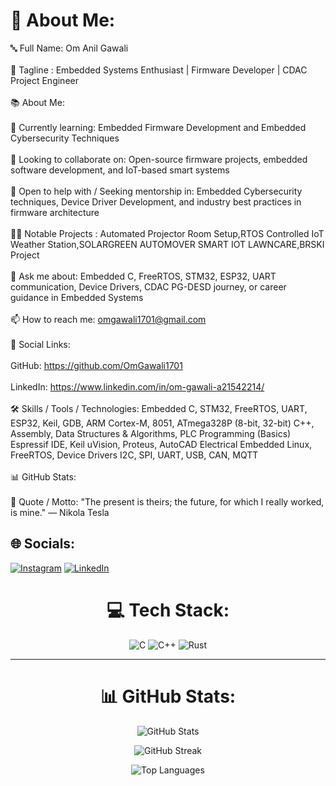 # 💫 About Me:
🔤 Full Name: Om Anil Gawali<br><br>🔖 Tagline : Embedded Systems Enthusiast | Firmware Developer | CDAC Project Engineer<br><br>📚 About Me:<br><br>🌱 Currently learning: Embedded Firmware Development and Embedded Cybersecurity Techniques<br><br>👯 Looking to collaborate on: Open-source firmware projects, embedded software development, and IoT-based smart systems<br><br>🤝 Open to help with / Seeking mentorship in: Embedded Cybersecurity techniques, Device Driver Development, and industry best practices in firmware architecture<br><br>👨‍💻 Notable Projects : Automated Projector Room Setup,RTOS Controlled IoT Weather Station,SOLARGREEN AUTOMOVER SMART IOT LAWNCARE,BRSKI Project<br><br>💬 Ask me about: Embedded C, FreeRTOS, STM32, ESP32, UART communication, Device Drivers, CDAC PG-DESD journey, or career guidance in Embedded Systems<br><br>📫 How to reach me: omgawali1701@gmail.com<br><br>🔗 Social Links:<br><br>GitHub: https://github.com/OmGawali1701<br><br>LinkedIn: https://www.linkedin.com/in/om-gawali-a21542214/<br><br>🛠️ Skills / Tools / Technologies: Embedded C, STM32, FreeRTOS, UART, ESP32, Keil, GDB, ARM Cortex-M, 8051, ATmega328P (8-bit, 32-bit) C++, Assembly, Data Structures & Algorithms, PLC Programming (Basics) Espressif IDE, Keil uVision, Proteus, AutoCAD Electrical Embedded Linux, FreeRTOS, Device Drivers I2C, SPI, UART, USB, CAN, MQTT<br><br>📊 GitHub Stats:<br><br>💬 Quote / Motto: "The present is theirs; the future, for which I really worked, is mine." — Nikola Tesla


## 🌐 Socials:
[![Instagram](https://img.shields.io/badge/Instagram-%23E4405F.svg?logo=Instagram&logoColor=white)](https://instagram.com/0m.Gawali) [![LinkedIn](https://img.shields.io/badge/LinkedIn-%230077B5.svg?logo=linkedin&logoColor=white)](https://linkedin.com/in/Om_Gawali) 

<div align="center">

# 💻 Tech Stack:

![C](https://img.shields.io/badge/c-%2300599C.svg?style=for-the-badge\&logo=c\&logoColor=white)
![C++](https://img.shields.io/badge/c++-%2300599C.svg?style=for-the-badge\&logo=c%2B%2B\&logoColor=white)
![Rust](https://img.shields.io/badge/rust-%23000000.svg?style=for-the-badge\&logo=rust\&logoColor=white)

---

# 📊 GitHub Stats:

![GitHub Stats](https://github-readme-stats.vercel.app/api?username=OmGawali1701\&theme=ocean_dark\&hide_border=false\&include_all_commits=false\&count_private=false)

![GitHub Streak](https://nirzak-streak-stats.vercel.app/?user=OmGawali1701\&theme=ocean_dark\&hide_border=false)

![Top Languages](https://github-readme-stats.vercel.app/api/top-langs/?username=OmGawali1701\&theme=ocean_dark\&hide_border=false\&include_all_commits=false\&count_private=false\&layout=compact)

</div>


<!-- Proudly created with GPRM ( https://gprm.itsvg.in ) -->
